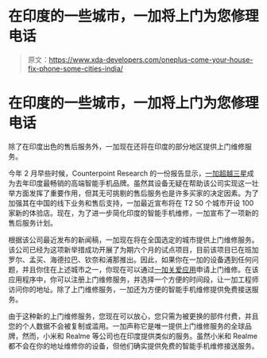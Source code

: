 # 在印度的一些城市，一加将上门为您修理电话

> 原文：<https://www.xda-developers.com/oneplus-come-your-house-fix-phone-some-cities-india/>

# 在印度的一些城市，一加将上门为您修理电话

除了在印度出色的售后服务外，一加现在还将在印度的部分地区提供上门维修服务。

今年 2 月早些时候，Counterpoint Research 的一份报告显示，[一加超越三星](https://www.xda-developers.com/oneplus-overtook-samsung-premium-brand-india-2019/)成为去年印度最畅销的高端智能手机品牌。虽然其设备无疑在帮助该公司实现这一壮举方面发挥了重要作用，但其无可挑剔的售后服务也是许多买家的决定因素。为了加强其在中国的线下业务和售后支持，一加最近宣布将在 T2 50 个城市开设 100 家新的体验店。现在，为了进一步简化印度的智能手机维修，一加宣布了一项新的售后服务计划。

根据该公司最近发布的新闻稿，一加现在将在全国选定的城市提供上门维修服务。该公司已经为这项新举措成功开展了为期六个月的试点项目，目前该项目已在班加罗尔、孟买、海德拉巴、钦奈和浦那推出。因此，如果你在一加的设备遇到任何问题，并且你住在上述城市之一，你现在可以通过[一加关爱应用](https://play.google.com/store/apps/details?id=oneplus.consumer.android&hl=en_IN)申请上门维修。在该应用程序中，你可以注册上门维修服务，并选择一个方便的时间段，让一加工程师访问你的地址。除了上门维修服务，一加还为方便的智能手机维修提供免费接送服务。

由于这种新的上门维修服务，您现在可以放心，您只需为被更换的部件付费，并且您的个人数据不会被复制或滥用。一加声称它是唯一提供上门维修服务的全球品牌，然而，小米和 Realme 等公司也在印度提供类似的服务。虽然小米和 Realme 都不会在你的地址维修你的设备，但他们确实提供免费的智能手机维修接送服务。